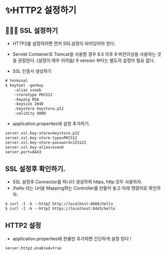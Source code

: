 # ✨HTTP2 설정하기

## 🧑🏻‍💻 SSL 설정하기
- HTTP2를 설정하려면 먼저 SSL설정이 되어있어야 한다.
- Servlet Container로 Tomcat을 사용할 경우 8.5 이후 9 버전이상을 사용하는 것을 권장한다. (설정이 매우 어려움) 9 version 부터는 별도의 설정이 필요 없다.

- SSL 인증서 생성하기
```xml
# terminal
$ keytool -genkey
    -alias sseob
    -storetype PKCS12
    -keyalg RSA
    -keysize 2048
    -keystore keystore.p12
    -validity 4000
```

- application.properties에 설정 추가하기.
```xml
server.ssl.key-store=keystore.p12
server.ssl.key-store-type=PKCS12
server.ssl.key-store-password=123123
server.ssl.key-alias=sseob
server.port=8443
```

## SSL 설정후 확인하기.
- SSL 설정후 Connector를 하나더 생성하여 https, http 모두 사용하자.
- /hello 라는 Url을 Mapping하는 Controller를 만들어 놓고 아래 명령어로 확인하자.
```xml
$ curl -I -k --http2 http://localhost:8080/hello
$ curl -I -k --http2 https://localhost:8443/hello
```

## HTTP2 설정

- application.properties에 한줄만 추가하면 간단하게 설정 된다 !
```xml
server.http2.enabled=true
```